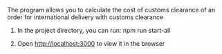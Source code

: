 The program allows you to calculate the cost of customs clearance of an order for international delivery with customs clearance

1. In the project directory, you can run:
   npm run start-all

2. Open [http://localhost:3000](http://localhost:3000) to view it in the browser
